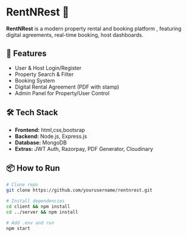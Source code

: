 # RentNRest 🏡

**RentNRest** is a modern property rental and booking platform , featuring digital agreements, real-time booking, host dashboards.

## 🚀 Features

- User & Host Login/Register
- Property Search & Filter
- Booking System 
- Digital Rental Agreement (PDF with stamp)
- Admin Panel for Property/User Control


## 🛠 Tech Stack

- **Frontend:** html,css,bootsrap
- **Backend:** Node.js, Express.js
- **Database:** MongoDB
- **Extras:** JWT Auth, Razorpay, PDF Generator, Cloudinary

## 📦 How to Run

```bash
# Clone repo
git clone https://github.com/yourusername/rentnrest.git

# Install dependencies
cd client && npm install
cd ../server && npm install

# Add .env and run
npm start

